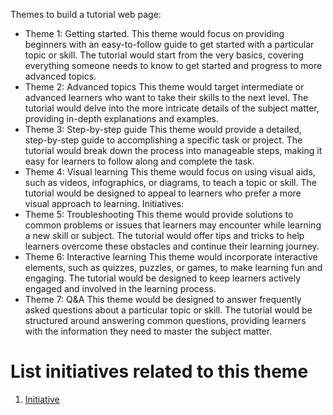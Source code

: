 Themes to build a tutorial web page:

-	Theme 1: Getting started.
This theme would focus on providing beginners with an easy-to-follow guide to get started with a particular topic or skill. The tutorial would start from the very basics, covering everything someone needs to know to get started and progress to more advanced topics.
-	Theme 2: Advanced topics
This theme would target intermediate or advanced learners who want to take their skills to the next level. The tutorial would delve into the more intricate details of the subject matter, providing in-depth explanations and examples.
-	Theme 3: Step-by-step guide
This theme would provide a detailed, step-by-step guide to accomplishing a specific task or project. The tutorial would break down the process into manageable steps, making it easy for learners to follow along and complete the task.
-	Theme 4: Visual learning
This theme would focus on using visual aids, such as videos, infographics, or diagrams, to teach a topic or skill. The tutorial would be designed to appeal to learners who prefer a more visual approach to learning.
Initiatives:
-	Theme 5: Troubleshooting
This theme would provide solutions to common problems or issues that learners may encounter while learning a new skill or subject. The tutorial would offer tips and tricks to help learners overcome these obstacles and continue their learning journey.
-	Theme 6: Interactive learning
This theme would incorporate interactive elements, such as quizzes, puzzles, or games, to make learning fun and engaging. The tutorial would be designed to keep learners actively engaged and involved in the learning process.
-	Theme 7: Q&A
This theme would be designed to answer frequently asked questions about a particular topic or skill. The tutorial would be structured around answering common questions, providing learners with the information they need to master the subject matter.



# List initiatives related to this theme
1. [Initiative](documentation/templates/theme/initiatives/initiative_template.md)

